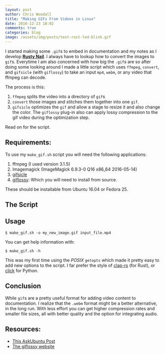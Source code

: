 ```yaml
---
layout: post
author: Chris Woodall
title: "Making GIFs From Videos in Linux"
date: 2016-12-23 18:02
comments: true
categories: blog
image: /assets/img/posts/test-rust-led-blink.gif
---
```


I started making some `.gif`s to embed in documentation and my notes as I
develop **[Rusty Nail][rusty-nail]**. I always have to lookup how to
convert the images to `gif`s. Everytime I am also concerned with how big the
`.gif`s are so after doing some looking around I made a little script which
uses `ffmpeg`, `convert`, and `gifsicle` (with `giflossy`) to take an input
`mp4`, `webm`, or any video that ffmpeg can decode.

The process is this:

1. `ffmpeg` splits the video into a directory of `gif`s
2. `convert` those images and stitches them together into one `gif`.
3. `gifsicle` optimizes the `gif` and allow a stage to resize it and also change
   the color. The `giflossy` plug-in also can apply lossy compression to the
   gif video during the optimization step.

Read on for the script.

<!-- more -->

## Requirements:

To use my `make_gif.sh` script you will need the following applications:

1. ffmpeg (I used version 3.1.5)
2. Imagemagick (ImageMagick 6.9.3-0 Q16 x86_64 2016-05-14)
3. [gifsicle][gifsicle]
4. [giflossy][giflossy]: Which you will need to install from source.

These should be installable from Ubuntu 16.04 or Fedora 25.

## The Script

<script src="https://gist.github.com/cwoodall/8db0acd49f059c58424f3d736b99b999.js"></script>

## Usage

```shell-session
$ make_gif.sh -o my_new_image.gif input_file.mp4
```

You can get help information with:

```shell-session
$ make_gif.sh -h
```

This was my first time using the _POSIX_ `getopts` which made it pretty easy to
add new options to the script. I far prefer the style of
[clap-rs](https://github.com/kbknapp/clap-rs) (for Rust), or
[click](http://click.pocoo.org/5/) for Python.

## Conclusion

While `gif`s are a pretty useful format for adding video content to
documentation. I realize that the `.webm` format might be a better alternative,
in the long run. With less effort you can get higher compression rates and
smaller file sizes, all with better quality and the option for integrating
audio.

## Resources:

- [This AskUbuntu Post](http://askubuntu.com/questions/648603/create-gif-animated-image-from-mp4-video)
- [The giflossy website](https://kornel.ski/lossygif)

[gifsicle]: https://www.lcdf.org/gifsicle/
[giflossy]:  https://github.com/pornel/giflossy
[rusty-nail]: https://github.com/cwoodall/rusty-nail
